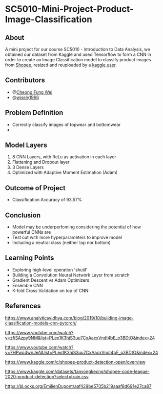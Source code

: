 # SC5010-Mini-Project-Product-Image-Classification
About
---
A mini project for our course SC5010 - Introduction to Data Analysis, we obtained our dataset from Kaggle and used Tensorflow to form a CNN in order to create an Image Classification model to classify product images from [Shopee](https://www.kaggle.com/c/shopee-product-detection-open/overview), resized and reuploaded by a [kaggle user](https://www.kaggle.com/datasets/tanyongkeong/shopee-code-league-2020-product-detection?select=train.csv).

Contributors
---
* @[Cheong Fung Wei](github.com/fungiiiii)
* @[wisely1996](github.com/wisely1996)

Problem Definition
---
* Correctly classify images of topwear and bottomwear
* 

Model Layers
---
1. 8 CNN Layers, with ReLu as activation in each layer
2. Flattening and Dropout layer
3. 3 Dense Layers
4. Optimized with Adaptive Moment Estimation (Adam) 

Outcome of Project
---
* Classification Accuracy of 93.57%

Conclusion
---
* Model may be underperfoming considering the potential of how powerful CNNs are
* Test out with more hyperparameters to improve model
* Including a neutral class (neither top nor bottom)

Learning Points
---
* Exploring high-level operation 'shutil'
* Building a Convolution Neural Network Layer from scratch
* Gradient Descent vs Adam Optimizers
* Ensemble CNN
* K-fold Cross Validation on top of CNN


References
---
https://www.analyticsvidhya.com/blog/2019/10/building-image-classification-models-cnn-pytorch/

https://www.youtube.com/watch?v=zfiSAzpy9NM&list=PLeo1K3hjS3uu7CxAacxVndI4bE_o3BDtO&index=24

https://www.youtube.com/watch?v=7HPwo4wnJeA&list=PLeo1K3hjS3uu7CxAacxVndI4bE_o3BDtO&index=24

https://www.kaggle.com/c/shopee-product-detection-open/overview

https://www.kaggle.com/datasets/tanyongkeong/shopee-code-league-2020-product-detection?select=train.csv

https://bl.ocks.org/EmilienDupont/aaf429be5705b219aaaf8d691e27ca87
